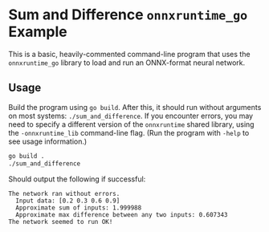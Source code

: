 Sum and Difference `onnxruntime_go` Example
===========================================

This is a basic, heavily-commented command-line program that uses the
`onnxruntime_go` library to load and run an ONNX-format neural network.

Usage
-----

Build the program using `go build`. After this, it should run without arguments
on most systems: `./sum_and_difference`.  If you encounter errors, you may need
to specify a different version of the `onnxruntime` shared library, using the
`-onnxruntime_lib` command-line flag.  (Run the program with `-help` to see
usage information.)

```bash
go build .
./sum_and_difference
```

Should output the following if successful:
```
The network ran without errors.
  Input data: [0.2 0.3 0.6 0.9]
  Approximate sum of inputs: 1.999988
  Approximate max difference between any two inputs: 0.607343
The network seemed to run OK!
```

